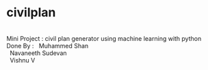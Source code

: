 # civilplan
&nbsp;<br>
Mini Project : civil plan generator using machine learning with python
&nbsp;<br>
Done By :
&nbsp; Muhammed Shan <br>
&nbsp; Navaneeth Sudevan <br>
&nbsp; Vishnu V <br>
